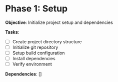 # Phase 1: Setup

**Objective**: Initialize project setup and dependencies

**Tasks**:
- [ ] Create project directory structure
- [ ] Initialize git repository
- [ ] Setup build configuration
- [ ] Install dependencies
- [ ] Verify environment

**Dependencies**: []
